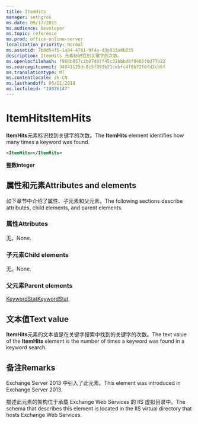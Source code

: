 ```yaml
---
title: ItemHits
manager: sethgros
ms.date: 09/17/2015
ms.audience: Developer
ms.topic: reference
ms.prod: office-online-server
localization_priority: Normal
ms.assetid: 7b0d54f5-1a04-4781-9f4a-d3e933a8b235
description: ItemHits 元素标识找到关键字的次数。
ms.openlocfilehash: f980b957c3b07d8ff45c32bbbd8f0465f0d77b22
ms.sourcegitcommit: 34041125dc8c5f993b21cebfc4f8b72f0fd2cb6f
ms.translationtype: MT
ms.contentlocale: zh-CN
ms.lasthandoff: 06/11/2018
ms.locfileid: "19826147"
---
```

# <a name="itemhits"></a><span data-ttu-id="8c087-103">ItemHits</span><span class="sxs-lookup"><span data-stu-id="8c087-103">ItemHits</span></span>

<span data-ttu-id="8c087-104">**ItemHits**元素标识找到关键字的次数。</span><span class="sxs-lookup"><span data-stu-id="8c087-104">The **ItemHits** element identifies how many times a keyword was found.</span></span> 
  
```XML
<ItemHits></ItemHits>
```

 <span data-ttu-id="8c087-105">**整数**</span><span class="sxs-lookup"><span data-stu-id="8c087-105">**integer**</span></span>
## <a name="attributes-and-elements"></a><span data-ttu-id="8c087-106">属性和元素</span><span class="sxs-lookup"><span data-stu-id="8c087-106">Attributes and elements</span></span>

<span data-ttu-id="8c087-107">如下章节中介绍了属性、子元素和父元素。</span><span class="sxs-lookup"><span data-stu-id="8c087-107">The following sections describe attributes, child elements, and parent elements.</span></span>
  
### <a name="attributes"></a><span data-ttu-id="8c087-108">属性</span><span class="sxs-lookup"><span data-stu-id="8c087-108">Attributes</span></span>

<span data-ttu-id="8c087-109">无。</span><span class="sxs-lookup"><span data-stu-id="8c087-109">None.</span></span>
  
### <a name="child-elements"></a><span data-ttu-id="8c087-110">子元素</span><span class="sxs-lookup"><span data-stu-id="8c087-110">Child elements</span></span>

<span data-ttu-id="8c087-111">无。</span><span class="sxs-lookup"><span data-stu-id="8c087-111">None.</span></span>
  
### <a name="parent-elements"></a><span data-ttu-id="8c087-112">父元素</span><span class="sxs-lookup"><span data-stu-id="8c087-112">Parent elements</span></span>

[<span data-ttu-id="8c087-113">KeywordStat</span><span class="sxs-lookup"><span data-stu-id="8c087-113">KeywordStat</span></span>](keywordstat.md)
  
## <a name="text-value"></a><span data-ttu-id="8c087-114">文本值</span><span class="sxs-lookup"><span data-stu-id="8c087-114">Text value</span></span>

<span data-ttu-id="8c087-115">**ItemHits**元素的文本值是在关键字搜索中找到的关键字的次数。</span><span class="sxs-lookup"><span data-stu-id="8c087-115">The text value of the **ItemHits** element is the number of times a keyword was found in a keyword search.</span></span> 
  
## <a name="remarks"></a><span data-ttu-id="8c087-116">备注</span><span class="sxs-lookup"><span data-stu-id="8c087-116">Remarks</span></span>

<span data-ttu-id="8c087-117">Exchange Server 2013 中引入了此元素。</span><span class="sxs-lookup"><span data-stu-id="8c087-117">This element was introduced in Exchange Server 2013.</span></span>
  
<span data-ttu-id="8c087-118">描述此元素的架构位于承载 Exchange Web Services 的 IIS 虚拟目录中。</span><span class="sxs-lookup"><span data-stu-id="8c087-118">The schema that describes this element is located in the IIS virtual directory that hosts Exchange Web Services.</span></span>
  


